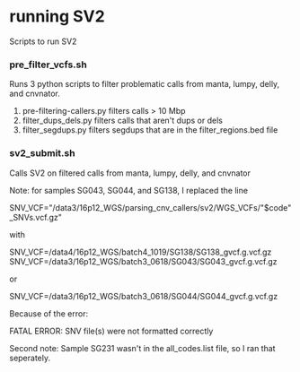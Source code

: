 # running SV2

Scripts to run SV2

### pre_filter_vcfs.sh

Runs 3 python scripts to filter problematic calls from manta, lumpy, delly, and cnvnator.

1. pre-filtering-callers.py filters calls > 10 Mbp
2. filter_dups_dels.py filters calls that aren't dups or dels
3. filter_segdups.py filters segdups that are in the filter_regions.bed file

### sv2_submit.sh

Calls SV2 on filtered calls from manta, lumpy, delly, and cnvnator

Note: for samples SG043, SG044, and SG138, I replaced the line 

SNV_VCF="/data3/16p12_WGS/parsing_cnv_callers/sv2/WGS_VCFs/"$code"_SNVs.vcf.gz"

with 

SNV_VCF=/data4/16p12_WGS/batch4_1019/SG138/SG138_gvcf.g.vcf.gz
SNV_VCF=/data3/16p12_WGS/batch3_0618/SG043/SG043_gvcf.g.vcf.gz

or 

SNV_VCF=/data3/16p12_WGS/batch3_0618/SG044/SG044_gvcf.g.vcf.gz

Because of the error:

FATAL ERROR: SNV file(s) were not formatted correctly

Second note: Sample SG231 wasn't in the all_codes.list file, so I ran that seperately.

